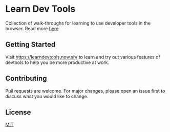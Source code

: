 # Learn Dev Tools

Collection of walk-throughs for learning to use developer tools in the browser. Read more [here](https://learndevtools.now.sh/#why)

## Getting Started

Visit https://learndevtools.now.sh/ to learn and try out various features of devtools to help you be more productive at work.

## Contributing

Pull requests are welcome. For major changes, please open an issue first to discuss what you would like to change.

## License

[MIT](LICENSE.md)
